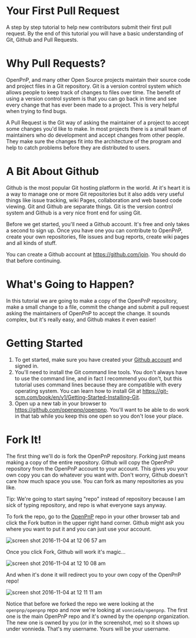 # Your First Pull Request

A step by step tutorial to help new contributors submit their first pull request. By the end of this tutorial you will have a basic understanding of Git, Github and Pull Requests.

# Why Pull Requests?

OpenPnP, and many other Open Source projects maintain their source code and project files in a Git repository. Git is a version control system which allows people to keep track of changes to files over time. The benefit of using a version control system is that you can go back in time and see every change that has ever been made to a project. This is very helpful when trying to find bugs.

A Pull Request is the Git way of asking the maintainer of a project to accept some changes you'd like to make. In most projects there is a small team of maintainers who do development and accept changes from other people. They make sure the changes fit into the architecture of the program and help to catch problems before they are distributed to users.

# A Bit About Github

Github is the most popular Git hosting platform in the world. At it's heart it is a way to manage one or more Git repositories but it also adds very useful things like issue tracking, wiki Pages, collaboration and web based code viewing. Git and Github are separate things. Git is the version control system and Github is a very nice front end for using Git.

Before we get started, you'll need a Github account. It's free and only takes a second to sign up. Once you have one you can contribute to OpenPnP, create your own repositories, file issues and bug reports, create wiki pages and all kinds of stuff.

You can create a Github account at https://github.com/join. You should do that before continuing.

# What's Going to Happen?

In this tutorial we are going to make a copy of the OpenPnP repository, make a small change to a file, commit the change and submit a pull request asking the maintainers of OpenPnP to accept the change. It sounds complex, but it's really easy, and Github makes it even easier!

# Getting Started

1. To get started, make sure you have created your [Github account](https://github.com/join) and signed in.
2. You'll need to install the Git command line tools. You don't always have to use the command line, and in fact I recommend you don't, but this tutorial uses command lines because they are compatible with every operating system. You can learn how to install Git at https://git-scm.com/book/en/v1/Getting-Started-Installing-Git.
3. Open up a new tab in your browser to https://github.com/openpnp/openpnp. You'll want to be able to do work in that tab while you keep this one open so you don't lose your place.

# Fork It!

The first thing we'll do is fork the OpenPnP repository. Forking just means making a copy of the entire repository. Github will copy the OpenPnP repository from the OpenPnP account to your account. This gives you your own copy you can do whatever you want with. Don't worry, Github doesn't care how much space you use. You can fork as many repositories as you like.

Tip: We're going to start saying "repo" instead of repository because I am sick of typing repository, and repo is what everyone says anyway.

To fork the repo, go to the [OpenPnP](https://github.com/openpnp/openpnp) repo in your other browser tab and click the Fork button in the upper right hand corner. Github might ask you where you want to put it and you can just use your account.

![screen shot 2016-11-04 at 12 06 57 am](https://cloud.githubusercontent.com/assets/1182323/19995185/fca56a28-a222-11e6-9bed-87458100683e.png)

Once you click Fork, Github will work it's magic...

![screen shot 2016-11-04 at 12 10 08 am](https://cloud.githubusercontent.com/assets/1182323/19995197/236c9abe-a223-11e6-9be6-bf5d45c36f02.png)

And when it's done it will redirect you to your own copy of the OpenPnP repo!

![screen shot 2016-11-04 at 12 11 11 am](https://cloud.githubusercontent.com/assets/1182323/19995219/39ec29ee-a223-11e6-9d86-e44639c30976.png)

Notice that before we forked the repo we were looking at the `openpnp/openpnp` repo and now we're looking at `vonnieda/openpnp`. The first one is the main OpenPnP repo and it's owned by the openpnp organization. The new one is owned by you (or in the screenshot, me) so it shows up under vonnieda. That's my username. Yours will be your username.




